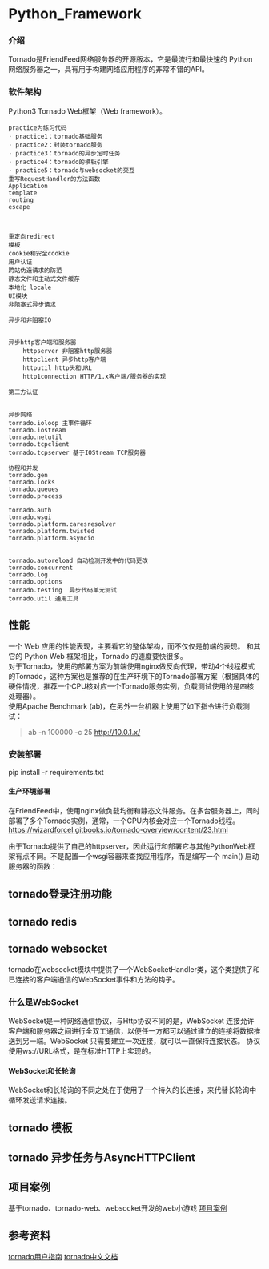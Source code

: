 # Python_Framework

### 介绍

Tornado是FriendFeed网络服务器的开源版本，它是最流行和最快速的 Python 网络服务器之一，具有用于构建网络应用程序的非常不错的API。

### 软件架构

Python3 Tornado Web框架（Web framework）。

```
practice为练习代码
· practice1：tornado基础服务
· practice2：封装tornado服务
· practice3：tornado的异步定时任务
· practice4：tornado的模板引擎
· practice5：tornado与websocket的交互
重写RequestHandler的方法函数
Application
template
routing
escape



重定向redirect
模板
cookie和安全cookie
用户认证
跨站伪造请求的防范
静态文件和主动式文件缓存
本地化 locale
UI模块
非阻塞式异步请求

异步和非阻塞IO


异步http客户端和服务器
    httpserver 非阻塞http服务器
    httpclient 异步http客户端
    httputil http头和URL
    http1connection HTTP/1.x客户端/服务器的实现

第三方认证


异步网络
tornado.ioloop 主事件循环
tornado.iostream
tornado.netutil
tornado.tcpclient 
tornado.tcpserver 基于IOStream TCP服务器

协程和并发
tornado.gen
tornado.locks
tornado.queues
tornado.process

tornado.auth
tornado.wsgi
tornado.platform.caresresolver
tornado.platform.twisted
tornado.platform.asyncio


tornado.autoreload 自动检测开发中的代码更改
tornado.concurrent
tornado.log
tornado.options
tornado.testing  异步代码单元测试
tornado.util 通用工具
```

## 性能
一个 Web 应用的性能表现，主要看它的整体架构，而不仅仅是前端的表现。 和其它的 Python Web 框架相比，Tornado 的速度要快很多。  
对于Tornado，使用的部署方案为前端使用nginx做反向代理，带动4个线程模式的Tornado，这种方案也是推荐的在生产环境下的Tornado部署方案（根据具体的硬件情况，推荐一个CPU核对应一个Tornado服务实例，负载测试使用的是四核处理器）。  
使用Apache Benchmark (ab)，在另外一台机器上使用了如下指令进行负载测试：
> ab -n 100000 -c 25 http://10.0.1.x/


### 安装部署

pip install -r requirements.txt

#### 生产环境部署
在FriendFeed中，使用nginx做负载均衡和静态文件服务。在多台服务器上，同时部署了多个Tornado实例，通常，一个CPU内核会对应一个Tornado线程。
https://wizardforcel.gitbooks.io/tornado-overview/content/23.html


由于Tornado提供了自己的httpserver，因此运行和部署它与其他PythonWeb框架有点不同。不是配置一个wsgi容器来查找应用程序，而是编写一个 main() 启动服务器的函数：



## tornado登录注册功能






## tornado redis

## tornado websocket

tornado在websocket模块中提供了一个WebSocketHandler类，这个类提供了和已连接的客户端通信的WebSocket事件和方法的钩子。

### 什么是WebSocket

WebSocket是一种网络通信协议，与Http协议不同的是，WebSocket 连接允许客户端和服务器之间进行全双工通信，以便任一方都可以通过建立的连接将数据推送到另一端。WebSocket 只需要建立一次连接，就可以一直保持连接状态。 协议使用ws://URL格式，是在标准HTTP上实现的。

#### WebSocket和长轮询

WebSocket和长轮询的不同之处在于使用了一个持久的长连接，来代替长轮询中循环发送请求连接。

## tornado 模板

## tornado 异步任务与AsyncHTTPClient

## 项目案例

基于tornado、tornado-web、websocket开发的web小游戏
[项目案例](https://gitee.com/SteveRocket/python_game_eat_beans.git)

## 参考资料
[tornado用户指南](https://www.osgeo.cn/tornado/guide.html#)
[tornado中文文档](https://wizardforcel.gitbooks.io/tornado-overview/content/1.html)

